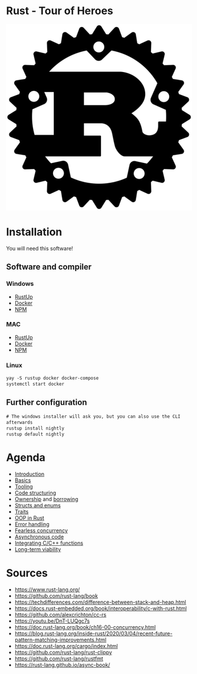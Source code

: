 # Rust - Tour of Heroes
![Rust Logo](./img/logo.png)

# Installation
You will need this software!

## Software and compiler
### Windows
* [RustUp](https://rustup.rs/#)
* [Docker](https://docs.docker.com/docker-for-windows/)
* [NPM](https://nodejs.org/en/download/)

### MAC
* [RustUp](https://rustup.rs/#)
* [Docker](https://docs.docker.com/docker-for-mac/install/)
* [NPM](https://nodejs.org/en/download/)

### Linux
```shell-script
yay -S rustup docker docker-compose
systemctl start docker
```

## Further configuration
```shell-script
# The windows installer will ask you, but you can also use the CLI afterwards
rustup install nightly
rustup default nightly
```

# Agenda
* [Introduction](https://github.com/Geigerkind/rust-schulung/tree/master/rust/introduction)
* [Basics](https://github.com/Geigerkind/rust-schulung/tree/master/rust/basics)
* [Tooling](https://github.com/Geigerkind/rust-schulung/tree/master/rust/tooling)
* [Code structuring](https://github.com/Geigerkind/rust-schulung/tree/master/rust/code_structuring)
* [Ownership](https://github.com/Geigerkind/rust-schulung/tree/master/rust/ownership) and [borrowing](https://github.com/Geigerkind/rust-schulung/tree/master/rust/borrowing)
* [Structs and enums](https://github.com/Geigerkind/rust-schulung/tree/master/rust/structs_and_enums)
* [Traits](https://github.com/Geigerkind/rust-schulung/tree/master/rust/traits)
* [OOP in Rust](https://github.com/Geigerkind/rust-schulung/tree/master/rust/oop_in_rust)
* [Error handling](https://github.com/Geigerkind/rust-schulung/tree/master/rust/error_handling)
* [Fearless concurrency](https://github.com/Geigerkind/rust-schulung/tree/master/rust/fearless_concurrency)
* [Asynchronous code](https://github.com/Geigerkind/rust-schulung/tree/master/rust/async_code)
* [Integrating C/C++ functions](https://github.com/Geigerkind/rust-schulung/tree/master/rust/c_abi_integration)
* [Long-term viability](https://github.com/Geigerkind/rust-schulung/tree/master/rust/long_term_viability)

# Sources
* https://www.rust-lang.org/
* https://github.com/rust-lang/book
* https://techdifferences.com/difference-between-stack-and-heap.html
* https://docs.rust-embedded.org/book/interoperability/c-with-rust.html
* https://github.com/alexcrichton/cc-rs
* https://youtu.be/DnT-LUQgc7s
* https://doc.rust-lang.org/book/ch16-00-concurrency.html
* https://blog.rust-lang.org/inside-rust/2020/03/04/recent-future-pattern-matching-improvements.html
* https://doc.rust-lang.org/cargo/index.html
* https://github.com/rust-lang/rust-clippy
* https://github.com/rust-lang/rustfmt
* https://rust-lang.github.io/async-book/